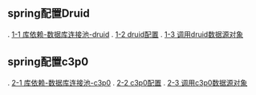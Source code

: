 ## spring配置Druid
.   [1-1 库依赖-数据库连接池-druid](../pom.xml)
.   [1-2 druid配置](./main/resources/applicationContext.xml)
.   [1-3 调用druid数据源对象](./main/java/App.java)

## spring配置c3p0
.   [2-1 库依赖-数据库连接池-c3p0](../pom.xml)
.   [2-2 c3p0配置](./main/resources/applicationContext.xml)
.   [2-3 调用c3p0数据源对象](./main/java/App.java)